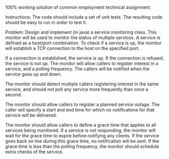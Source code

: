 100% working solution of common employment technical assignment.
 
 
 

Instructions:
The code should include a set of unit tests.
The resulting code should be easy to run in order to test it.

Problem:
Design and implement (in java) a service monitoring class. This monitor will be used to monitor the status of multiple services.
A service is defined as a host/port combination. To check if a service is up, the monitor will establish a TCP connection to the host on the specified port.

If a connection is established, the service is up. If the connection is refused, the service is not up.
The monitor will allow callers to register interest in a service, and a polling frequency. The callers will be notified when the service goes up and down.

The monitor should detect multiple callers registering interest in the same service, and should not poll any service more frequently than once a second.

The monitor should allow callers to register a planned service outage. The caller will specify a start and end time for which no notifications for that service will be delivered.

The monitor should allow callers to define a grace time that applies to all services being monitored. 
If a service is not responding, the monitor will wait for the grace time to expire before notifying any clients. 
If the service goes back on line during this grace time, no notification will be sent. 
If the grace time is less than the polling frequency, the monitor should schedule extra checks of the service.
